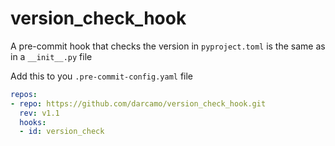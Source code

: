 # version_check_hook

A pre-commit hook that checks the version in `pyproject.toml` is the same as in a `__init__.py` file

Add this to you `.pre-commit-config.yaml` file

```yaml
repos:
- repo: https://github.com/darcamo/version_check_hook.git
  rev: v1.1
  hooks:
  - id: version_check
```
